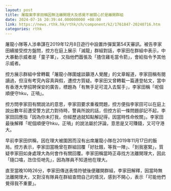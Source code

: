 ```yaml
---
layout: post
title: 屠龍案李家田稱因無法離開理大及感覺不被關心於是離開群組
date: 2024-07-16 20:39:44.000000000 +08:00
link: https://news.rthk.hk/rthk/ch/component/k2/1761847-20240716.htm
categories: rthk
---
```


屠龍小隊等人涉串謀在2019年12月8日遊行中設置炸彈案第54天審訊。被告李家田續接受控方盤問，控方在庭上展示「滅龍」群組對話，李家田在群組中表示，中大暴動示威者是「童子軍」，又指他們囂張及「揸住雞毛當令箭」，會給指令予其他示威者。

控方展示群組中曾轉載「屠龍小隊圍爐談籲港人覺醒」的文章報道，李家田稱有閱讀過，但沒有考究內容真與假，遭控方質疑。李家田又曾轉載一篇連登帖文，當中有香港大學招聘保安的廣告，標題為「有無手足可混入去幫手」，李家田稱「呢個順便守hku，正喎」。

控方問李家田有關說法的意思，李家田要求重複問題，控方便指李家田可以在庭上說出數年前遭受警方武力對待時，警員所說的話，但控方前一條問題卻記不起，李家田回應指「因為你未打我，你經歷過就知點解記得，因當時性命攸關」。李家田最後解釋「呢個順便守hku，正喎」的說法屬於評論，意思是又可賺錢，又可守港大。

早前李家田供稱，因在理大被圍困而沒有出席屠龍小隊在2019年11月17日的飯局。控方表示，李家田當晚曾在群組回覆「好肚餓，等我一陣」、「到我塞緊」，質疑李家田如身處理大為何會作有關回覆。李家田稱當時正尋找方法離開理大，因此「隨口噏，氹住佢哋先」，因為隊員不知道他在理大。

直至當晚10時26分，李家田傳送表情符號後便離開群組，李家田解釋，因當時無法離開理大，又對沒有隊員在群組查問自己的情況，感到不開心，表示「可能他們覺得我不重要」。
